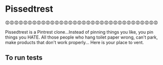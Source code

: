# Pissedtrest
:rage::rage::rage::rage::rage::rage::rage::rage::rage::rage::rage::rage::rage::rage::rage::rage::rage::rage::rage::rage::rage::rage::rage::rage::rage::rage::rage::rage::rage::rage::rage::rage::rage::rage:

Pissedtrest is a Pintrest clone...Instead of pinning things you like, you pin things you HATE. All those people who hang toilet paper wrong, can't park, make products that don't work properly... Here is your place to vent.


## To run tests

